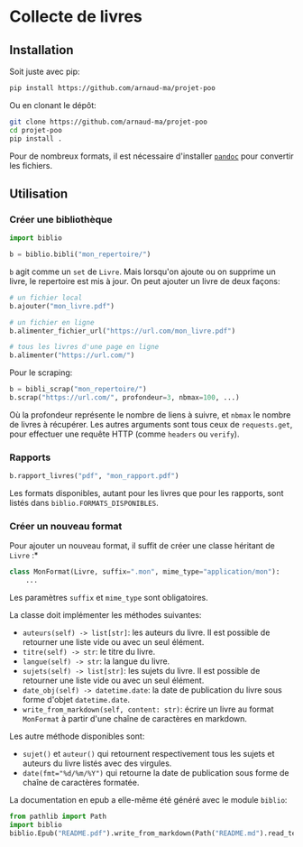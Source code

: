 # Collecte de livres

## Installation

Soit juste avec pip:

```bash
pip install https://github.com/arnaud-ma/projet-poo
```

Ou en clonant le dépôt:

```bash
git clone https://github.com/arnaud-ma/projet-poo
cd projet-poo
pip install .
```

Pour de nombreux formats, il est nécessaire d'installer [`pandoc`](https://pandoc.org/installing.html) pour convertir les fichiers.

## Utilisation

### Créer une bibliothèque

```python
import biblio

b = biblio.bibli("mon_repertoire/")
```

`b` agit comme un `set` de `Livre`. Mais lorsqu'on ajoute ou on supprime un livre, le repertoire est mis à jour. On peut ajouter un livre de deux façons:

```python
# un fichier local
b.ajouter("mon_livre.pdf")

# un fichier en ligne
b.alimenter_fichier_url("https://url.com/mon_livre.pdf")

# tous les livres d'une page en ligne
b.alimenter("https://url.com/")
```

Pour le scraping:

```python
b = bibli_scrap("mon_repertoire/")
b.scrap("https://url.com/", profondeur=3, nbmax=100, ...)
```

Où la profondeur représente le nombre de liens à suivre,
et `nbmax` le nombre de livres à récupérer. Les autres arguments sont
tous ceux de `requests.get`, pour effectuer une requête HTTP (comme `headers` ou `verify`).

### Rapports

```python
b.rapport_livres("pdf", "mon_rapport.pdf")
```

Les formats disponibles, autant pour les livres que pour les rapports, sont listés dans `biblio.FORMATS_DISPONIBLES`.

### Créer un nouveau format

Pour ajouter un nouveau format, il suffit de créer une classe héritant de `Livre` :*

```python
class MonFormat(Livre, suffix=".mon", mime_type="application/mon"):
    ...
```

Les paramètres `suffix` et `mime_type` sont obligatoires.

La classe doit implémenter les méthodes suivantes:

- `auteurs(self) -> list[str]`: les auteurs du livre. Il est possible de retourner une liste vide ou avec un seul élément.
- `titre(self) -> str`: le titre du livre.
- `langue(self) -> str`: la langue du livre.
- `sujets(self) -> list[str]`: les sujets du livre. Il est possible de retourner une liste vide ou avec un seul élément.
- `date_obj(self) -> datetime.date`: la date de publication du livre sous forme d'objet `datetime.date`.
- `write_from_markdown(self, content: str)`: écrire un livre au format `MonFormat` à partir d'une chaîne de caractères en markdown.

Les autre méthode disponibles sont:

- `sujet()` et `auteur()` qui retournent respectivement tous les sujets et auteurs du livre listés avec des virgules.
- `date(fmt="%d/%m/%Y")` qui retourne la date de publication sous forme de chaîne de caractères formatée.

La documentation en epub a elle-même été généré avec le module `biblio`:

```python
from pathlib import Path
import biblio
biblio.Epub("README.pdf").write_from_markdown(Path("README.md").read_text(encoding="utf-8"))
```
